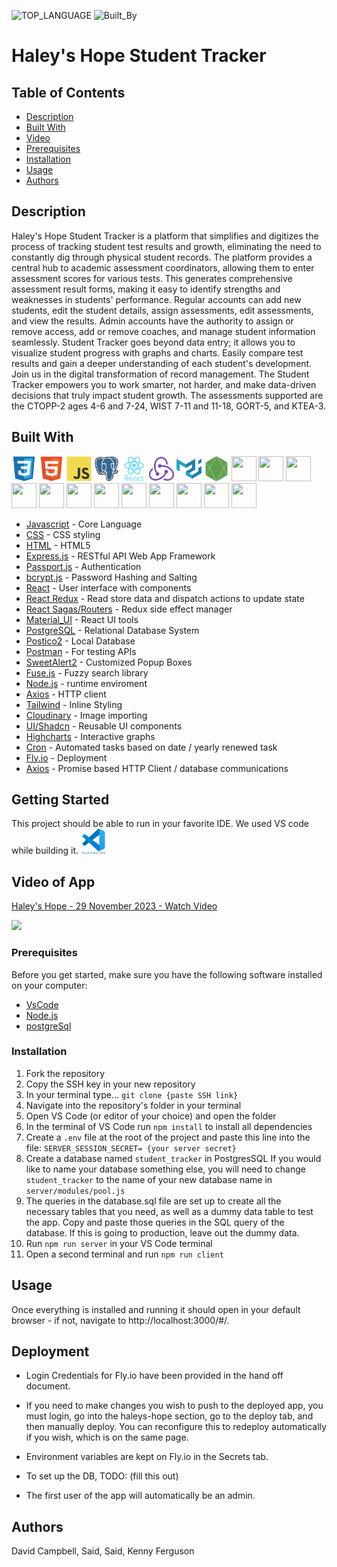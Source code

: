 ![TOP_LANGUAGE](https://img.shields.io/github/languages/top/Kennyfergy/Haleys-Hope)
![Built_By](https://img.shields.io/badge/Project_Built_By-David_Campbell%2C_Kenny_Ferguson%2C_Said_Said-blue)

# Haley's Hope Student Tracker

## Table of Contents

- [Description](#description)
- [Built With](#built-with)
- [Video](#video-of-app)
- [Prerequisites](#prerequisite)
- [Installation](#installation)
- [Usage](#usage)
- [Authors](#authors)

## Description

Haley's Hope Student Tracker is a platform that simplifies and digitizes the process of tracking student test results and growth, eliminating the need to constantly dig through physical student records. The platform provides a central hub to academic assessment coordinators, allowing them to enter assessment scores for various tests. This generates comprehensive assessment result forms, making it easy to identify strengths and weaknesses in students' performance. Regular accounts can add new students, edit the student details, assign assessments, edit assessments, and view the results. Admin accounts have the authority to assign or remove access, add or remove coaches, and manage student information seamlessly. Student Tracker goes beyond data entry; it allows you to visualize student progress with graphs and charts. Easily compare test results and gain a deeper understanding of each student's development. Join us in the digital transformation of record management. The Student Tracker empowers you to work smarter, not harder, and make data-driven decisions that truly impact student growth. The assessments supported are the CTOPP-2 ages 4-6 and 7-24, WIST 7-11 and 11-18, GORT-5, and KTEA-3.

## Built With

<a href="https://www.w3schools.com/w3css/defaulT.asp"><img src="https://raw.githubusercontent.com/devicons/devicon/master/icons/css3/css3-original.svg" height="40px" width="40px" /></a>
<a href="https://www.w3schools.com/html/"><img src="https://raw.githubusercontent.com/devicons/devicon/master/icons/html5/html5-original.svg" height="40px" width="40px" /></a>
<a href="https://www.w3schools.com/js/default.asp"><img src="https://raw.githubusercontent.com/devicons/devicon/master/icons/javascript/javascript-original.svg" height="40px" width="40px" /></a>
<a href="https://www.postgresql.org/"><img src="https://raw.githubusercontent.com/devicons/devicon/master/icons/postgresql/postgresql-original.svg" height="40px" width="40px" /></a>
<a href="https://reactjs.org/"><img src="https://raw.githubusercontent.com/devicons/devicon/master/icons/react/react-original-wordmark.svg" height="40px" width="40px" /></a>
<a href="https://redux.js.org/"><img src="https://raw.githubusercontent.com/devicons/devicon/master/icons/redux/redux-original.svg" height="40px" width="40px" /></a>
<a href="https://material-ui.com/"><img src="https://raw.githubusercontent.com/devicons/devicon/master/icons/materialui/materialui-original.svg" height="40px" width="40px" /></a>
<a href="https://nodejs.org/en/"><img src="https://github.com/devicons/devicon/blob/master/icons/nodejs/nodejs-plain.svg" height="40px" width="40px" /></a>
<a href="https://tailwindcss.com/"><img src="https://avatars.githubusercontent.com/u/30317862?s=200&v=4" height="40px" width="40px" /></a>
<a href="https://expressjs.com/"><img src="https://avatars.githubusercontent.com/u/5658226?s=200&v=4" height="40px" width="40px" /></a>
<a href="https://www.highcharts.com/"><img src="https://avatars.githubusercontent.com/u/15981345?s=200&v=4" height="40px" width="40px" /></a>
<a href="https://www.fusejs.io/"><img src="https://www.fusejs.io/assets/img/logo.png" height="40px" width="40px" /></a>
<a href="https://www.npmjs.com/package/cron"><img src="https://raw.githubusercontent.com/kelektiv/node-cron/3111ecdd00e950c8d9bf292b9e61f4c27c4e7330/logo.svg" height="40px" width="40px" /></a>
<a href="https://www.passportjs.org"><img src="https://avatars.githubusercontent.com/u/1160530?s=200&v=4" height="40px" width="40px" /></a>
<a href="https://cloudinary.com/"><img src="https://avatars.githubusercontent.com/u/1460763?s=200&v=4" height="40px" width="40px" /></a>
<a href="https://sweetalert2.github.io"><img src="https://avatars.githubusercontent.com/u/35137722?s=200&v=4" height="40px" width="40px" /></a>
<a href="https://ui.shadcn.com/"><img src="https://avatars.githubusercontent.com/u/139895814?s=48&v=4" height="40px" width="40px" /></a>
<a href="https://fly.io/"><img src="https://fly.io/static/images/brand/brandmark-dark.svg" height="40px" width="40px" /></a>
<a href="https://www.postman.com/"><img src="https://voyager.postman.com/logo/postman-logo-icon-orange.svg" height="40px" width="40px" /></a>
<a href="https://axios-http.com"><img src="https://avatars.githubusercontent.com/u/32372333?s=200&v=4" height="40px" width="40px" /></a>

- [Javascript](https://www.javascript.com/) - Core Language
- [CSS](<[https://expressjs.com/](https://www.w3schools.com/w3css/defaulT.asp)>) - CSS styling
- [HTML](<[https://www.javascript.com/](https://www.w3schools.com/html)>) - HTML5
- [Express.js](https://expressjs.com/) - RESTful API Web App Framework
- [Passport.js](https://www.passportjs.org/) - Authentication
- [bcrypt.js](https://www.npmjs.com/package/bcryptjs) - Password Hashing and Salting
- [React](https://react.dev/) - User interface with components
- [React Redux](https://react-redux.js.org/) - Read store data and dispatch actions to update state
- [React Sagas/Routers](https://redux-saga.js.org/) - Redux side effect manager
- [Material_UI](https://mui.com/) - React UI tools
- [PostgreSQL](https://www.postgresql.org/) - Relational Database System
- [Postico2](https://eggerapps.at/postico2/) - Local Database
- [Postman](https://www.postman.com/) - For testing APIs
- [SweetAlert2](https://sweetalert2.github.io/) - Customized Popup Boxes
- [Fuse.js](https://www.fusejs.io/) - Fuzzy search library
- [Node.js](https://nodejs.org/en/) - runtime enviroment
- [Axios](https://axios-http.com/) - HTTP client
- [Tailwind](https://tailwindcss.com/) - Inline Styling
- [Cloudinary](https://cloudinary.com/) - Image importing
- [UI/Shadcn](https://ui.shadcn.com/) - Reusable UI components
- [Highcharts](https://www.highcharts.com/) - Interactive graphs
- [Cron](https://www.npmjs.com/package/cron) - Automated tasks based on date / yearly renewed task
- [Fly.io](https://fly.io/) - Deployment
- [Axios](https://axios-http.com) - Promise based HTTP Client / database communications

## Getting Started

This project should be able to run in your favorite IDE. We used VS code while building it.
<a href="https://code.visualstudio.com/"><img src="https://github.com/devicons/devicon/blob/master/icons/vscode/vscode-original-wordmark.svg" height="40px" width="40px" /></a>

## Video of App

<div>
    <a href="https://www.loom.com/share/b5673790381243ee8904b38b5eb13474">
      <p>Haley's Hope - 29 November 2023 - Watch Video</p>
    </a>
    <a href="https://www.loom.com/share/b5673790381243ee8904b38b5eb13474">
      <img style="max-width:300px;" src="https://cdn.loom.com/sessions/thumbnails/b5673790381243ee8904b38b5eb13474-with-play.gif">
    </a>
  </div>

### Prerequisites

Before you get started, make sure you have the following software installed on your computer:

- [VsCode](https://code.visualstudio.com/)
- [Node.js](https://nodejs.org/en/)
- [postgreSql](https://www.postgresql.org)

### Installation

1. Fork the repository
2. Copy the SSH key in your new repository
3. In your terminal type... `git clone {paste SSH link}`
4. Navigate into the repository's folder in your terminal
5. Open VS Code (or editor of your choice) and open the folder
6. In the terminal of VS Code run `npm install` to install all dependencies
7. Create a `.env` file at the root of the project and paste this line into the file: `SERVER_SESSION_SECRET= {your server secret}`
8. Create a database named `student_tracker` in PostgresSQL
   If you would like to name your database something else, you will need to change `student_tracker` to the name of your new database name in `server/modules/pool.js`
9. The queries in the database.sql file are set up to create all the necessary tables that you need, as well as a dummy data table to test the app. Copy and paste those queries in the SQL query of the database. If this is going to production, leave out the dummy data.
10. Run `npm run server` in your VS Code terminal
11. Open a second terminal and run `npm run client`

## Usage

Once everything is installed and running it should open in your default browser - if not, navigate to http://localhost:3000/#/.

## Deployment

- Login Credentials for Fly.io have been provided in the hand off document.
- If you need to make changes you wish to push to the deployed app, you must login, go into the haleys-hope section, go to the deploy tab, and then manually deploy. You can reconfigure this to redeploy automatically if you wish, which is on the same page.
- Environment variables are kept on Fly.io in the Secrets tab.
- To set up the DB, TODO: (fill this out)

- The first user of the app will automatically be an admin.

## Authors

David Campbell, Said, Said, Kenny Ferguson
